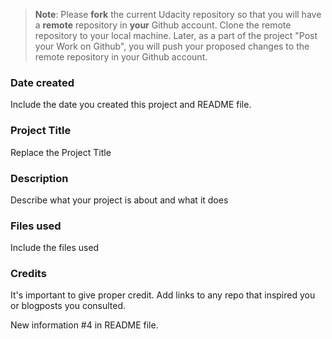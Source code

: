 >**Note**: Please **fork** the current Udacity repository so that you will have a **remote** repository in **your** Github account. Clone the remote repository to your local machine. Later, as a part of the project "Post your Work on Github", you will push your proposed changes to the remote repository in your Github account.

### Date created
Include the date you created this project and README file.

### Project Title
Replace the Project Title

### Description
Describe what your project is about and what it does

### Files used
Include the files used

### Credits
It's important to give proper credit. Add links to any repo that inspired you or blogposts you consulted.

New information #4 in README file.

